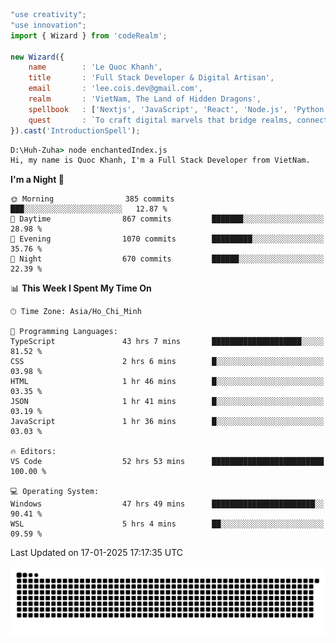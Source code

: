 <!--x axis divider-->

```js 
"use creativity";
"use innovation";
import { Wizard } from 'codeRealm';

new Wizard({
    name        : 'Le Quoc Khanh',
    title       : 'Full Stack Developer & Digital Artisan',
    email       : 'lee.cois.dev@gmail.com',
    realm       : 'VietNam, The Land of Hidden Dragons',
    spellbook   : ['Nextjs', 'JavaScript', 'React', 'Node.js', 'Python', 'Django', 'Cloud Services'],
    quest       : `To craft digital marvels that bridge realms, connect cultures, and bring imagination to life.`,
}).cast('IntroductionSpell');
```

```cmd
D:\Huh-Zuha> node enchantedIndex.js
Hi, my name is Quoc Khanh, I'm a Full Stack Developer from VietNam.
```
<!--START_SECTION:waka-->
**I'm a Night 🦉** 

```text
🌞 Morning                385 commits         ███░░░░░░░░░░░░░░░░░░░░░░   12.87 % 
🌆 Daytime                867 commits         ███████░░░░░░░░░░░░░░░░░░   28.98 % 
🌃 Evening                1070 commits        █████████░░░░░░░░░░░░░░░░   35.76 % 
🌙 Night                  670 commits         ██████░░░░░░░░░░░░░░░░░░░   22.39 % 
```


📊 **This Week I Spent My Time On** 

```text
🕑︎ Time Zone: Asia/Ho_Chi_Minh

💬 Programming Languages: 
TypeScript               43 hrs 7 mins       ████████████████████░░░░░   81.52 % 
CSS                      2 hrs 6 mins        █░░░░░░░░░░░░░░░░░░░░░░░░   03.98 % 
HTML                     1 hr 46 mins        █░░░░░░░░░░░░░░░░░░░░░░░░   03.35 % 
JSON                     1 hr 41 mins        █░░░░░░░░░░░░░░░░░░░░░░░░   03.19 % 
JavaScript               1 hr 36 mins        █░░░░░░░░░░░░░░░░░░░░░░░░   03.03 % 

🔥 Editors: 
VS Code                  52 hrs 53 mins      █████████████████████████   100.00 % 

💻 Operating System: 
Windows                  47 hrs 49 mins      ███████████████████████░░   90.41 % 
WSL                      5 hrs 4 mins        ██░░░░░░░░░░░░░░░░░░░░░░░   09.59 % 
```


 Last Updated on 17-01-2025 17:17:35 UTC
<!--END_SECTION:waka-->
<picture>
  <source media="(prefers-color-scheme: dark)" srcset="https://raw.githubusercontent.com/leecois/leecois/output/github-contribution-grid-snake-dark.svg">
  <source media="(prefers-color-scheme: light)" srcset="https://raw.githubusercontent.com/leecois/leecois/output/github-contribution-grid-snake.svg">
  <img alt="github contribution grid snake animation" src="https://raw.githubusercontent.com/leecois/leecois/output/github-contribution-grid-snake.svg">
</picture>

